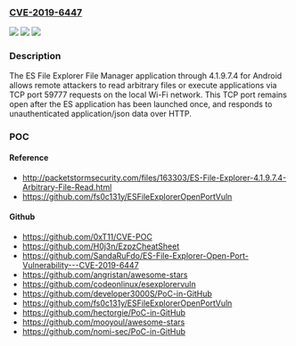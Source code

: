 ### [CVE-2019-6447](https://cve.mitre.org/cgi-bin/cvename.cgi?name=CVE-2019-6447)
![](https://img.shields.io/static/v1?label=Product&message=n%2Fa&color=blue)
![](https://img.shields.io/static/v1?label=Version&message=n%2Fa&color=blue)
![](https://img.shields.io/static/v1?label=Vulnerability&message=n%2Fa&color=brighgreen)

### Description

The ES File Explorer File Manager application through 4.1.9.7.4 for Android allows remote attackers to read arbitrary files or execute applications via TCP port 59777 requests on the local Wi-Fi network. This TCP port remains open after the ES application has been launched once, and responds to unauthenticated application/json data over HTTP.

### POC

#### Reference
- http://packetstormsecurity.com/files/163303/ES-File-Explorer-4.1.9.7.4-Arbitrary-File-Read.html
- https://github.com/fs0c131y/ESFileExplorerOpenPortVuln

#### Github
- https://github.com/0xT11/CVE-POC
- https://github.com/H0j3n/EzpzCheatSheet
- https://github.com/SandaRuFdo/ES-File-Explorer-Open-Port-Vulnerability---CVE-2019-6447
- https://github.com/angristan/awesome-stars
- https://github.com/codeonlinux/esexplorervuln
- https://github.com/developer3000S/PoC-in-GitHub
- https://github.com/fs0c131y/ESFileExplorerOpenPortVuln
- https://github.com/hectorgie/PoC-in-GitHub
- https://github.com/mooyoul/awesome-stars
- https://github.com/nomi-sec/PoC-in-GitHub

